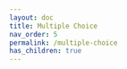 ```yaml
---
layout: doc
title: Multiple Choice
nav_order: 5
permalink: /multiple-choice
has_children: true
---
```

